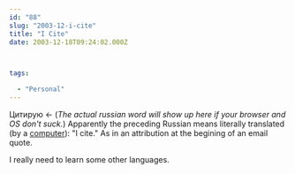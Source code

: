 ```yaml
---
id: "88"
slug: "2003-12-i-cite"
title: "I Cite"
date: 2003-12-18T09:24:02.000Z



tags:

  - "Personal"
---
```

<div class="sqs-html-content">
  <p>&#x0426;&#x438;&#x0442;&#x0438;&#x0440;&#x0443;&#x044E; &lt;- (<i>The actual russian word will show up here if your browser and OS don't suck.</i>)
Apparently the preceding Russian means literally translated (by a <a href="http://www.worldlingo.com/products_services/worldlingo_translator.html">computer</a>): "I cite."  As in an attribution at the begining of an email quote.  </p>
<p>I really need to learn some other languages.</p>
</div>
